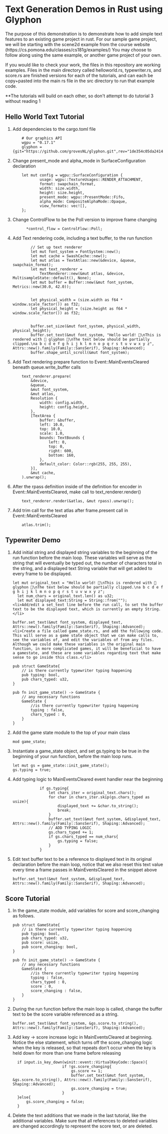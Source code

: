<h1>Text Generation Demos in Rust using Glyphon</h1>
<p>The purpose of this demonstration is to demonstrate how to add simple text features to an existing game project in rust. For our sample game project, we will be starting with the scene2d example from the course website (https://cs.pomona.edu/classes/cs181g/examples/) You may choose to follow along using the same example, or another game project of your own.</p>
<p>If you would like to check your work, the files in this repository are working examples. Files in the main directory called helloworld.rs, typewriter.rs, and score.rs are finished versions for each of the tutorials, and can each be copy+pasted into the main rs file in the src directory to run that example code.</p>
**The tutorials will build on each other, so don't attempt to do tutorial 3 without reading 1
<h2>Hello World Text Tutorial</h2>

<ol>
  <li>Add dependencies to the cargo.toml file</li>
  <!-- -->

        # Our graphics API
        wgpu = "0.17.1"
        glyphon = {git="https://github.com/grovesNL/glyphon.git",rev="1de354c05da2414afdbd5ff0fe2b4104dcf7d414"}
  <li>Change present_mode and alpha_mode in SurfaceConfiguration declaration</li>
  <!-- -->

        let mut config = wgpu::SurfaceConfiguration {
                usage: wgpu::TextureUsages::RENDER_ATTACHMENT,
                format: swapchain_format,
                width: size.width,
                height: size.height,
                present_mode: wgpu::PresentMode::Fifo,
                alpha_mode: CompositeAlphaMode::Opaque,
                view_formats: vec![],
        };
  <li>Change ControlFlow to be the Poll version to improve frame changing</li>
  <!-- -->

          *control_flow = ControlFlow::Poll;
  <li>Add Text rendering code, including a text buffer, to the run function</li>
  <!-- -->
  
            // Set up text renderer
            let mut font_system = FontSystem::new();
            let mut cache = SwashCache::new();
            let mut atlas = TextAtlas::new(&device, &queue, swapchain_format);
            let mut text_renderer =
                TextRenderer::new(&mut atlas, &device, MultisampleState::default(), None);
            let mut buffer = Buffer::new(&mut font_system, Metrics::new(30.0, 42.0));
        
        
            let physical_width = (size.width as f64 * window.scale_factor()) as f32;
            let physical_height = (size.height as f64 * window.scale_factor()) as f32;
        
        
            buffer.set_size(&mut font_system, physical_width, physical_height);
            buffer.set_text(&mut font_system, "Hello world! 👋\nThis is rendered with 🦅 glyphon 🦁\nThe text below should be partially clipped.\na b c d e f g h i j k l m n o p q r s t u v w x y z", Attrs::new().family(Family::SansSerif), Shaping::Advanced);
            buffer.shape_until_scroll(&mut font_system);
  <li>Add Text rendering prepare function to Event::MainEventsCleared beneath queue.write_buffer calls</li>
  <!-- -->

        text_renderer.prepare(
            &device,
            &queue,
            &mut font_system,
            &mut atlas,
            Resolution {
                width: config.width,
                height: config.height,
            },
            [TextArea {
                buffer: &buffer,
                left: 10.0,
                top: 10.0,
                scale: 1.0,
                bounds: TextBounds {
                    left: 0,
                    top: 0,
                    right: 600,
                    bottom: 160,
                },
                default_color: Color::rgb(255, 255, 255),
            }],
            &mut cache,
        ).unwrap();
  <li>After the rpass definition inside of the definition for encoder in Event::MainEventsCleared, make call to text_renderer.render()</li>
  <!-- -->

        text_renderer.render(&atlas, &mut rpass).unwrap();

  <li>Add trim call for the text atlas after frame.present call in Event::MainEventsCleared</li>
  <!-- -->

        atlas.trim();

</ol>
<h2>Typewriter Demo</h2>
<ol>
    <li>Add initial string and displayed string variables to the beginning of the run function before the main loop. These variables will serve as the string that will eventually be typed out, the number of characters total in the string, and a displayed text String variable that will get added to every frame to be displayed.</li>
    <!-- -->

    let mut original_text = "Hello world! 👋\nThis is rendered with 🦅 glyphon 🦁\nThe text below should be partially clipped.\na b c d e f g h i j k l m n o p q r s t u v w x y z";
      let num_chars = original_text.len() as u32;
      let mut displayed_text:String = String::from("");
    <li>Add/edit a set_text line before the run call, to set the buffer text to be the displayed text, which is currently an empty String.</li>
  <!-- -->
  
    buffer.set_text(&mut font_system, displayed_text, Attrs::new().family(Family::SansSerif), Shaping::Advanced);
    <li>Create a file called game_state.rs, and add the following code. This will serve as a game state object that we can make calls to, see the variables of, and edit the variables of from any files. Although we could make these variables in the original main function, in more complicated games, it will be beneficial to have a gamestate, and these are some variables regarding text that make sense to go inside this class.</li>
  <!-- -->

    pub struct GameState{
        // is there currently typewriter typing happening
        pub typing: bool,
        pub chars_typed: u32,
    }
    
    pub fn init_game_state() -> GameState {
        // any necessary functions
        GameState {
            //is there currently typewriter typing happening
            typing : false,
            chars_typed : 0,
        }
    }
   <li>Add the game state module to the top of your main class</li>
  <!-- -->

    mod game_state;

 <li>Instantiate a game_state object, and set gs.typing to be true in the beginning of your run function, before the main loop runs.</li>
  <!-- -->

    let mut gs = game_state::init_game_state();
    gs.typing = true;

 <li>Add typing logic to MainEventsCleared event handler near the beginning</li>
  <!-- -->

                if gs.typing{
                    let chars_iter = original_text.chars();
                    for char in chars_iter.skip(gs.chars_typed as usize){
                        displayed_text += &char.to_string();
                        break;
                    }
                    buffer.set_text(&mut font_system, &displayed_text, Attrs::new().family(Family::SansSerif), Shaping::Advanced);
                    // ADD TYPING LOGIC
                    gs.chars_typed += 1;
                    if gs.chars_typed == num_chars{
                        gs.typing = false;
                    }
                }
 <li>Edit text buffer text to be a reference to displayed text in its original declaration before the main loop, notice that we also reset this text value every time a frame passes in MainEventsCleared in the snippet above</li>
    <!-- -->
  
    buffer.set_text(&mut font_system, &displayed_text, Attrs::new().family(Family::SansSerif), Shaping::Advanced);
  
</ol>

<h2>Score Tutorial</h2>
<ol>
 <li>In the game_state module, add variables for score and score_changing as follows.</li>
    <!-- -->

    pub struct GameState{
        // is there currently typewriter typing happening
        pub typing: bool,
        pub chars_typed: u32,
        pub score: usize,
        pub score_changing: bool,
    }
    
    pub fn init_game_state() -> GameState {
        // any necessary functions
        GameState {
            //is there currently typewriter typing happening
            typing : false,
            chars_typed : 0,
            score : 0,
            score_changing : false,
        }
    }
   <li>During the run function before the main loop is called, change the buffer text to be the score variable referenced as a string.</li>
    <!-- -->

    buffer.set_text(&mut font_system, &gs.score.to_string(), Attrs::new().family(Family::SansSerif), Shaping::Advanced);

   <li>Add key -> score increase logic in MainEventsCleared at beginning. Notice the else statement, which turns off the score_changing logic when the key is released, so that repeats don’t occur when the key is held down for more than one frame before releasing</li>
    <!-- -->

      if input.is_key_down(winit::event::VirtualKeyCode::Space){
                          if !gs.score_changing{
                              gs.score += 1;
                              buffer.set_text(&mut font_system, &gs.score.to_string(), Attrs::new().family(Family::SansSerif), Shaping::Advanced);    
                              gs.score_changing = true;
                          }
      }else{
          gs.score_changing = false;
      }

   <li>Delete the text additions that we made in the last tutorial, like the additional variables. Make sure that all references to deleted variables are changed accordingly to represent the score text, or are deleted.</li>
</ol>






